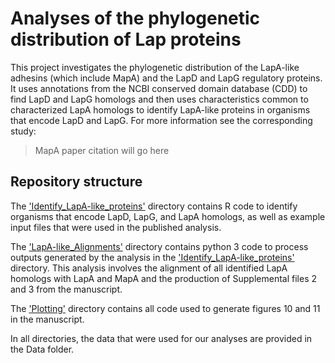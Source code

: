 # Analyses of the phylogenetic distribution of Lap proteins

This project investigates the phylogenetic distribution of the LapA-like adhesins (which include MapA) and the LapD and LapG regulatory proteins. It uses annotations from the NCBI conserved domain database (CDD) to find LapD and LapG homologs and then uses characteristics common to characterized LapA homologs to identify LapA-like proteins in organisms that encode LapD and LapG. For more information see the corresponding study:

> MapA paper citation will go here

## Repository structure

The ['Identify_LapA-like_proteins'](Identify_LapA-like_proteins) directory contains R code to identify organisms that encode LapD, LapG, and LapA homologs, as well as example input files that were used in the published analysis.

The ['LapA-like_Alignments'](LapA-like_Alignments) directory contains python 3 code to process outputs generated by the analysis in the ['Identify_LapA-like_proteins'](Identify_LapA-like_proteins) directory. This analysis involves the alignment of all identified LapA homologs with LapA and MapA and the production of Supplemental files 2 and 3 from the manuscript.

The ['Plotting'](Plotting) directory contains all code used to generate figures 10 and 11 in the manuscript.

In all directories, the data that were used for our analyses are provided in the Data folder.
